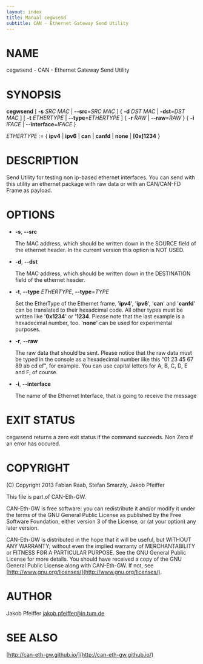 ```yaml
---
layout: index
title: Manual cegwsend
subtitle: CAN - Ethernet Gateway Send Utility
---
```



# NAME

cegwsend - CAN - Ethernet Gateway Send Utility



# SYNOPSIS

__cegwsend__ \[ __\-s__ _SRC MAC_ | __\--src__=_SRC MAC_ \] { __\-d__ _DST MAC_ | __\-dst__=_DST MAC_ \] \[ __\-t__ _ETHERTYPE_ | __\--type__=_ETHERTYPE_ \] { __\-r__ _RAW_ | __\--raw__=_RAW_ } { __\-i__ _IFACE_ | __\--interface__=_IFACE_ }

_ETHERTYPE_ := { __ipv4__ | __ipv6__ | __can__ | __canfd__ | __none__ | __\[0x\]1234__ }



# DESCRIPTION

Send Utility for testing non ip-based ethernet interfaces. You can send with this utility an ethernet package with raw data or with an CAN/CAN-FD Frame as payload.



# OPTIONS

- __\-s__, __\--src__

    The MAC address, which should be written down in the SOURCE field of the ethernet header. In the current version this option is NOT USED.

- __\-d__, __\--dst__

    The MAC address, which should be written down in the DESTINATION field of the ethernet header.

- __\-t__, __\--type__ _ETHERTYPE_, __\--type__=_TYPE_

    Set the EtherType of the Ethernet frame. '__ipv4__', '__ipv6__', '__can__' and '__canfd__' can be translated to their hexadcimal code. All other types must be written like '__0x1234__' or '__1234__. Please note that the last example is a hexadecimal number, too. '__none__' can be used for experimental purposes.

- __\-r__, __\--raw__

    The raw data that should be sent. Please notice that the raw data must be typed in the console as a hexadecimal number like this "01 23 45 67 89 ab cd ef", for example. You can use capital letters for A, B, C, D, E and F, of course.

- __\-i__, __\--interface__

    The name of the Ethernet Interface, that is going to receive the message

# EXIT STATUS

cegwsend returns a zero exit status if the command succeeds. Non Zero if an error has occured.



# COPYRIGHT

(C) Copyright 2013 Fabian Raab, Stefan Smarzly, Jakob Pfeiffer

This file is part of CAN-Eth-GW.

CAN-Eth-GW is free software: you can redistribute it and/or modify
it under the terms of the GNU General Public License as published by
the Free Software Foundation, either version 3 of the License, or
(at your option) any later version.

CAN-Eth-GW is distributed in the hope that it will be useful,
but WITHOUT ANY WARRANTY; without even the implied warranty of
MERCHANTABILITY or FITNESS FOR A PARTICULAR PURPOSE.  See the
GNU General Public License for more details.
You should have received a copy of the GNU General Public License
along with CAN-Eth-GW. If not, see [http://www.gnu.org/licenses/](http://www.gnu.org/licenses/).

# AUTHOR

Jakob Pfeiffer <jakob.pfeiffer@in.tum.de>

# SEE ALSO

[http://can-eth-gw.github.io/](http://can-eth-gw.github.io/)
